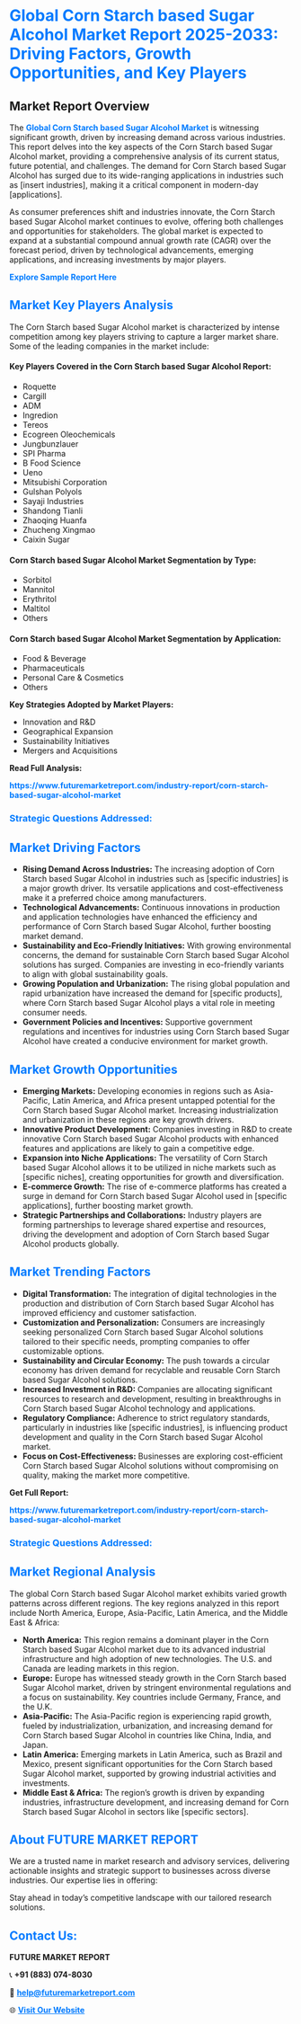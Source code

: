 <h1 style="color: #007BFF;">Global Corn Starch based Sugar Alcohol Market Report 2025-2033: Driving Factors, Growth Opportunities, and Key Players</h1>

<section id="overview">
<h2>Market Report Overview</h2>
<p>The <a href="https://www.futuremarketreport.com/industry-report/corn-starch-based-sugar-alcohol-market" style="color: #007BFF; text-decoration: none;"><strong>Global Corn Starch based Sugar Alcohol Market</strong></a> is witnessing significant growth, driven by increasing demand across various industries. This report delves into the key aspects of the Corn Starch based Sugar Alcohol market, providing a comprehensive analysis of its current status, future potential, and challenges. The demand for Corn Starch based Sugar Alcohol has surged due to its wide-ranging applications in industries such as [insert industries], making it a critical component in modern-day [applications].</p>
<p>As consumer preferences shift and industries innovate, the Corn Starch based Sugar Alcohol market continues to evolve, offering both challenges and opportunities for stakeholders. The global market is expected to expand at a substantial compound annual growth rate (CAGR) over the forecast period, driven by technological advancements, emerging applications, and increasing investments by major players.</p>
</section>

<section id="overview">
<p><a href="https://www.futuremarketreport.com/request-sample/reportId=53416" style="color: #007BFF; text-decoration: none;"><strong>Explore Sample Report Here</strong></a></p>
</section>

<section id="key-players">
<h2 style="color: #007BFF;">Market Key Players Analysis</h2>
<p>The Corn Starch based Sugar Alcohol market is characterized by intense competition among key players striving to capture a larger market share. Some of the leading companies in the market include:</p>
<h4>Key Players Covered in the Corn Starch based Sugar Alcohol Report:</h4>
<ul><li>Roquette</li><li>Cargill</li><li>ADM</li><li>Ingredion</li><li>Tereos</li><li>Ecogreen Oleochemicals</li><li>Jungbunzlauer</li><li>SPI Pharma</li><li>B Food Science</li><li>Ueno</li><li>Mitsubishi Corporation</li><li>Gulshan Polyols</li><li>Sayaji Industries</li><li>Shandong Tianli</li><li>Zhaoqing Huanfa</li><li>Zhucheng Xingmao</li><li>Caixin Sugar</li></ul>
<h4>Corn Starch based Sugar Alcohol Market Segmentation by Type:</h4>
<ul><li>Sorbitol</li><li>Mannitol</li><li>Erythritol</li><li>Maltitol</li><li>Others</li></ul>

<h4>Corn Starch based Sugar Alcohol Market Segmentation by Application:</h4>
<ul><li>Food &amp; Beverage</li><li>Pharmaceuticals</li><li>Personal Care &amp; Cosmetics</li><li>Others</li></ul>
<p><strong>Key Strategies Adopted by Market Players:</strong></p>
<ul>
<li>Innovation and R&D</li>
<li>Geographical Expansion</li>
<li>Sustainability Initiatives</li>
<li>Mergers and Acquisitions</li>
</ul>
</section>

<section>
<p><strong>Read Full Analysis: </strong></p><a href="https://www.futuremarketreport.com/industry-report/corn-starch-based-sugar-alcohol-market" style="color: #007BFF; text-decoration: none;"><strong>https://www.futuremarketreport.com/industry-report/corn-starch-based-sugar-alcohol-market</strong></a>
<h3 style="color: #007BFF;">Strategic Questions Addressed:</h3>
</section>

<section id="driving-factors">
<h2 style="color: #007BFF;">Market Driving Factors</h2>
<ul>
<li><strong>Rising Demand Across Industries:</strong> The increasing adoption of Corn Starch based Sugar Alcohol in industries such as [specific industries] is a major growth driver. Its versatile applications and cost-effectiveness make it a preferred choice among manufacturers.</li>
<li><strong>Technological Advancements:</strong> Continuous innovations in production and application technologies have enhanced the efficiency and performance of Corn Starch based Sugar Alcohol, further boosting market demand.</li>
<li><strong>Sustainability and Eco-Friendly Initiatives:</strong> With growing environmental concerns, the demand for sustainable Corn Starch based Sugar Alcohol solutions has surged. Companies are investing in eco-friendly variants to align with global sustainability goals.</li>
<li><strong>Growing Population and Urbanization:</strong> The rising global population and rapid urbanization have increased the demand for [specific products], where Corn Starch based Sugar Alcohol plays a vital role in meeting consumer needs.</li>
<li><strong>Government Policies and Incentives:</strong> Supportive government regulations and incentives for industries using Corn Starch based Sugar Alcohol have created a conducive environment for market growth.</li>
</ul>
</section>

<section id="growth-opportunities">
<h2 style="color: #007BFF;">Market Growth Opportunities</h2>
<ul>
<li><strong>Emerging Markets:</strong> Developing economies in regions such as Asia-Pacific, Latin America, and Africa present untapped potential for the Corn Starch based Sugar Alcohol market. Increasing industrialization and urbanization in these regions are key growth drivers.</li>
<li><strong>Innovative Product Development:</strong> Companies investing in R&D to create innovative Corn Starch based Sugar Alcohol products with enhanced features and applications are likely to gain a competitive edge.</li>
<li><strong>Expansion into Niche Applications:</strong> The versatility of Corn Starch based Sugar Alcohol allows it to be utilized in niche markets such as [specific niches], creating opportunities for growth and diversification.</li>
<li><strong>E-commerce Growth:</strong> The rise of e-commerce platforms has created a surge in demand for Corn Starch based Sugar Alcohol used in [specific applications], further boosting market growth.</li>
<li><strong>Strategic Partnerships and Collaborations:</strong> Industry players are forming partnerships to leverage shared expertise and resources, driving the development and adoption of Corn Starch based Sugar Alcohol products globally.</li>
</ul>
</section>

<section id="trending-factors">
<h2 style="color: #007BFF;">Market Trending Factors</h2>
<ul>
<li><strong>Digital Transformation:</strong> The integration of digital technologies in the production and distribution of Corn Starch based Sugar Alcohol has improved efficiency and customer satisfaction.</li>
<li><strong>Customization and Personalization:</strong> Consumers are increasingly seeking personalized Corn Starch based Sugar Alcohol solutions tailored to their specific needs, prompting companies to offer customizable options.</li>
<li><strong>Sustainability and Circular Economy:</strong> The push towards a circular economy has driven demand for recyclable and reusable Corn Starch based Sugar Alcohol solutions.</li>
<li><strong>Increased Investment in R&D:</strong> Companies are allocating significant resources to research and development, resulting in breakthroughs in Corn Starch based Sugar Alcohol technology and applications.</li>
<li><strong>Regulatory Compliance:</strong> Adherence to strict regulatory standards, particularly in industries like [specific industries], is influencing product development and quality in the Corn Starch based Sugar Alcohol market.</li>
<li><strong>Focus on Cost-Effectiveness:</strong> Businesses are exploring cost-efficient Corn Starch based Sugar Alcohol solutions without compromising on quality, making the market more competitive.</li>
</ul>
</section>

<section>
<p><strong>Get Full Report: </strong></p><a href="https://www.futuremarketreport.com/industry-report/corn-starch-based-sugar-alcohol-market" style="color: #007BFF; text-decoration: none;"><strong>https://www.futuremarketreport.com/industry-report/corn-starch-based-sugar-alcohol-market</strong></a>
<h3 style="color: #007BFF;">Strategic Questions Addressed:</h3>
</section>


<section id="regional-analysis">
<h2 style="color: #007BFF;">Market Regional Analysis</h2>
<p>The global Corn Starch based Sugar Alcohol market exhibits varied growth patterns across different regions. The key regions analyzed in this report include North America, Europe, Asia-Pacific, Latin America, and the Middle East & Africa:</p>
<ul>
<li><strong>North America:</strong> This region remains a dominant player in the Corn Starch based Sugar Alcohol market due to its advanced industrial infrastructure and high adoption of new technologies. The U.S. and Canada are leading markets in this region.</li>
<li><strong>Europe:</strong> Europe has witnessed steady growth in the Corn Starch based Sugar Alcohol market, driven by stringent environmental regulations and a focus on sustainability. Key countries include Germany, France, and the U.K.</li>
<li><strong>Asia-Pacific:</strong> The Asia-Pacific region is experiencing rapid growth, fueled by industrialization, urbanization, and increasing demand for Corn Starch based Sugar Alcohol in countries like China, India, and Japan.</li>
<li><strong>Latin America:</strong> Emerging markets in Latin America, such as Brazil and Mexico, present significant opportunities for the Corn Starch based Sugar Alcohol market, supported by growing industrial activities and investments.</li>
<li><strong>Middle East & Africa:</strong> The region’s growth is driven by expanding industries, infrastructure development, and increasing demand for Corn Starch based Sugar Alcohol in sectors like [specific sectors].</li>
</ul>
</section>

<footer>
<h2 style="color: #007BFF;">About FUTURE MARKET REPORT</h2>
<p>We are a trusted name in market research and advisory services, delivering actionable insights and strategic support to businesses across diverse industries. Our expertise lies in offering:</p>

<p>Stay ahead in today’s competitive landscape with our tailored research solutions.</p>

<h2 style="color: #007BFF;">Contact Us:</h2>
<p><strong>FUTURE MARKET REPORT</strong></p>
<p>📞 <strong>+91 (883) 074-8030</strong></p>
<p>📧 <strong><a href="mailto:help@futuremarketreport.com" style="color: #007BFF;">help@futuremarketreport.com</a></strong></p>
<p>🌐 <strong><a href="https://www.futuremarketreport.com/" style="color: #007BFF;">Visit Our Website</a></strong></p>
</footer>